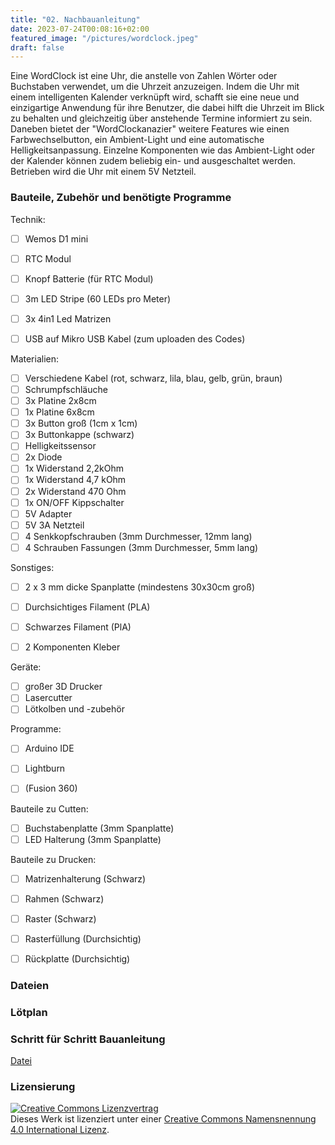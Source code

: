 ```yaml
---
title: "02. Nachbauanleitung"
date: 2023-07-24T00:08:16+02:00
featured_image: "/pictures/wordclock.jpeg"
draft: false
---
```


Eine WordClock ist eine Uhr, die anstelle von Zahlen Wörter oder Buchstaben verwendet, um die Uhrzeit anzuzeigen. 
Indem die Uhr mit einem intelligenten Kalender verknüpft wird, schafft sie eine neue und einzigartige Anwendung für ihre Benutzer, die dabei hilft die Uhrzeit im Blick zu behalten und gleichzeitig über anstehende Termine informiert zu sein.
Daneben bietet der "WordClockanazier" weitere Features wie einen Farbwechselbutton, ein Ambient-Light und eine automatische Helligkeitsanpassung.
Einzelne Komponenten wie das Ambient-Light oder der Kalender können zudem beliebig ein- und ausgeschaltet werden. 
Betrieben wird die Uhr mit einem 5V Netzteil.


### Bauteile, Zubehör und benötigte Programme

Technik:
- [ ] Wemos D1 mini
- [ ] RTC Modul
- [ ] Knopf Batterie (für RTC Modul)
- [ ] 3m LED Stripe (60 LEDs pro Meter)
- [ ] 3x 4in1 Led Matrizen 
- [ ] USB auf Mikro USB Kabel (zum uploaden des Codes)


Materialien:
- [ ] Verschiedene Kabel (rot, schwarz, lila, blau, gelb, grün, braun)
- [ ] Schrumpfschläuche
- [ ] 3x Platine 2x8cm
- [ ] 1x Platine 6x8cm
- [ ] 3x Button groß (1cm x 1cm)
- [ ] 3x Buttonkappe (schwarz)
- [ ] Helligkeitssensor
- [ ] 2x Diode
- [ ] 1x Widerstand 2,2kOhm
- [ ] 1x Widerstand 4,7 kOhm
- [ ] 2x Widerstand 470 Ohm
- [ ] 1x ON/OFF Kippschalter
- [ ] 5V Adapter
- [ ] 5V 3A Netzteil
- [ ] 4 Senkkopfschrauben (3mm Durchmesser, 12mm lang)
- [ ] 4 Schrauben Fassungen (3mm Durchmesser, 5mm lang)

Sonstiges:
- [ ] 2 x 3 mm dicke Spanplatte (mindestens 30x30cm groß)
- [ ] Durchsichtiges Filament (PLA)
- [ ] Schwarzes Filament (PlA)
- [ ] 2 Komponenten Kleber


Geräte:
- [ ] großer 3D Drucker
- [ ] Lasercutter
- [ ] Lötkolben und -zubehör

Programme: 
- [ ] Arduino IDE
- [ ] Lightburn 
- [ ] (Fusion 360)



Bauteile zu Cutten:
- [ ] Buchstabenplatte (3mm Spanplatte)
- [ ] LED Halterung (3mm Spanplatte)

Bauteile zu Drucken:
- [ ] Matrizenhalterung (Schwarz)
- [ ] Rahmen (Schwarz)
- [ ] Raster (Schwarz)
- [ ] Rasterfüllung (Durchsichtig)
- [ ] Rückplatte (Durchsichtig)


### Dateien






### Lötplan





### Schritt für Schritt Bauanleitung
[Datei](files/Matrizenhalterung%20Rechts.stl)




### Lizensierung

<a rel="license" href="http://creativecommons.org/licenses/by/4.0/"><img alt="Creative Commons Lizenzvertrag" style="border-width:0" src="https://i.creativecommons.org/l/by/4.0/88x31.png" /></a><br />Dieses Werk ist lizenziert unter einer <a rel="license" href="http://creativecommons.org/licenses/by/4.0/">Creative Commons Namensnennung 4.0 International Lizenz</a>.